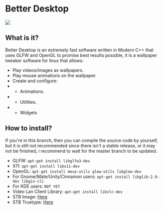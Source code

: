 # Better Desktop
<img src="https://travis-ci.com/therealcain/Animated-Wallpaper-For-Linux.svg">

## What is it?
Better Desktop is an extremely fast software written in Modern C++ that uses GLFW and OpenGL to promise best results possible, it is a wallpaper tweaker software for linux that allows:
- Play videos/images as wallpapers.
- Play mouse animations on the wallpaper.
- Create and configure:
- * Animations.
- * Utilities.
- * Widgets

## How to install?
If you're in this branch, then you can compile the source code by yourself, but it is still not recommended since there isn't a stable release, or it may not be finished, i recommend to wait for the master branch to be updated.

- GLFW:   `apt-get install libglfw3-dev`
- X11:    `apt-get install libx11-dev`
- OpenGL: `apt-get install mesa-utils glew-utils libglew-dev`
- For Gnome/Mate/Unity/Cinnamon users: `apt-get install libglib-2.0-dev libgio-cli`
- For KDE users: `NOT YET`
- Video Lan Client Library: `apt-get install libvlc-dev`
- STB Image: <a href="https://github.com/nothings/stb/blob/master/stb_image.h">Here</a>
- STB Truetype: <a href="https://github.com/nothings/stb/blob/master/stb_truetype.h">Here</a>

